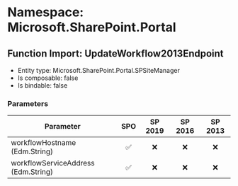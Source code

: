 # Namespace: Microsoft.SharePoint.Portal

## Function Import: UpdateWorkflow2013Endpoint

- Entity type: Microsoft.SharePoint.Portal.SPSiteManager
- Is composable: false
- Is bindable: false

### Parameters

Parameter | SPO | SP 2019 | SP 2016 | SP 2013
----------|:---:|:-------:|:-------:|:-------:
workflowHostname (Edm.String) | ✅ | ❌ | ❌ | ❌
workflowServiceAddress (Edm.String) | ✅ | ❌ | ❌ | ❌